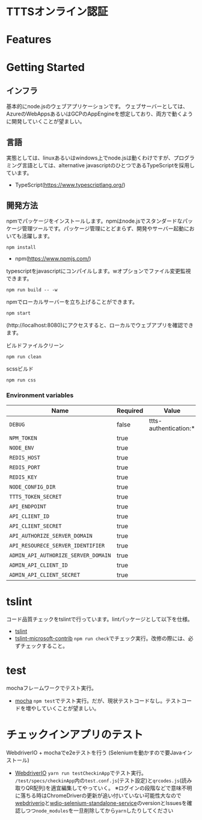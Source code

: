 # TTTSオンライン認証

# Features

# Getting Started

## インフラ
基本的にnode.jsのウェブアプリケーションです。
ウェブサーバーとしては、AzureのWebAppsあるいはGCPのAppEngineを想定しており、両方で動くように開発していくことが望ましい。

## 言語
実態としては、linuxあるいはwindows上でnode.jsは動くわけですが、プログラミング言語としては、alternative javascriptのひとつであるTypeScriptを採用しています。

* TypeScript(https://www.typescriptlang.org/)

## 開発方法
npmでパッケージをインストールします。npmはnode.jsでスタンダードなパッケージ管理ツールです。パッケージ管理にとどまらず、開発やサーバー起動においても活躍します。

```shell
npm install
```
* npm(https://www.npmjs.com/)

typescriptをjavascriptにコンパイルします。wオプションでファイル変更監視できます。

```shell
npm run build -- -w
```

npmでローカルサーバーを立ち上げることができます。

```shell
npm start
```
(http://localhost:8080)にアクセスすると、ローカルでウェブアプリを確認できます。

ビルドファイルクリーン

```shell
npm run clean
```

scssビルド

```shell
npm run css
```

### Environment variables

| Name                                | Required | Value                 | Purpose |
| ----------------------------------- | -------- | --------------------- | ------- |
| `DEBUG`                             | false    | ttts-authentication:* | Debug   |
| `NPM_TOKEN`                         | true     |                       |         |
| `NODE_ENV`                          | true     |                       |         |
| `REDIS_HOST`                        | true     |                       |         |
| `REDIS_PORT`                        | true     |                       |         |
| `REDIS_KEY`                         | true     |                       |         |
| `NODE_CONFIG_DIR`                   | true     |                       |         |
| `TTTS_TOKEN_SECRET`                 | true     |                       |         |
| `API_ENDPOINT`                      | true     |                       |         |
| `API_CLIENT_ID`                     | true     |                       |         |
| `API_CLIENT_SECRET`                 | true     |                       |         |
| `API_AUTHORIZE_SERVER_DOMAIN`       | true     |                       |         |
| `API_RESOURECE_SERVER_IDENTIFIER`   | true     |                       |         |
| `ADMIN_API_AUTHORIZE_SERVER_DOMAIN` | true     |                       |         |
| `ADMIN_API_CLIENT_ID`               | true     |                       |         |
| `ADMIN_API_CLIENT_SECRET`           | true     |                       |         |


# tslint

コード品質チェックをtslintで行っています。lintパッケージとして以下を仕様。
* [tslint](https://github.com/palantir/tslint)
* [tslint-microsoft-contrib](https://github.com/Microsoft/tslint-microsoft-contrib)
`npm run check`でチェック実行。改修の際には、必ずチェックすること。

# test
mochaフレームワークでテスト実行。
* [mocha](https://www.npmjs.com/package/mocha)
`npm test`でテスト実行。だが、現状テストコードなし。テストコードを増やしていくことが望ましい。

# チェックインアプリのテスト
WebdriverIO + mochaでe2eテストを行う (Seleniumを動かすので要Javaインストール)
* [WebdriverIO](http://webdriver.io)
`yarn run testCheckinApp`でテスト実行。
`/test/specs/checkinApp`内の`test.conf.js`(テスト設定)と`qrcodes.js`(読み取りQR配列)を適宜編集してやっていく。
※ログインの段階などで意味不明に落ちる時はChromeDriverの更新が追い付いていない可能性大なので
[webdriverio](https://github.com/webdriverio/webdriverio)と[wdio-selenium-standalone-service](https://github.com/webdriverio/wdio-selenium-standalone-service)のversionとIssuesを確認しつつ`node_modules`を一旦削除してから`yarn`したりしてください
